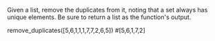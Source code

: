 Given a list, remove the duplicates from it, noting that a set always has unique elements. Be sure to return a list as the function's output.

remove_duplicates([5,6,1,1,1,7,7,2,6,5]) #[5,6,1,7,2]

